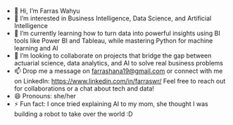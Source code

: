 - 👋 Hi, I’m Farras Wahyu
- 👀 I’m interested in Business Intelligence, Data Science, and Artificial Intelligence
- 🌱 I’m currently learning how to turn data into powerful insights using BI tools like Power BI and Tableau, while mastering Python for machine learning and AI
- 💞️ I’m looking to collaborate on projects that bridge the gap between actuarial science, data analytics, and AI to solve real business problems
- 📫 Drop me a message on farrashana19@gmail.com or connect with me on LinkedIn: https://www.linkedin.com/in/farraswr/ Feel free to reach out for collaborations or a chat about tech and data!
- 😄 Pronouns: she/her
- ⚡ Fun fact: I once tried explaining AI to my mom, she thought I was building a robot to take over the world :D

<!---
farraswahyu/farraswahyu is a ✨ special ✨ repository because its `README.md` (this file) appears on your GitHub profile.
You can click the Preview link to take a look at your changes.
--->
